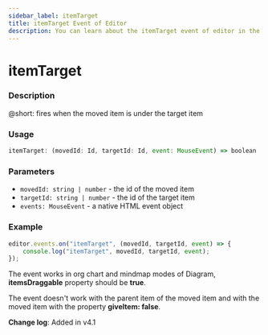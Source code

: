 ```yaml
---
sidebar_label: itemTarget
title: itemTarget Event of Editor
description: You can learn about the itemTarget event of editor in the documentation of the DHTMLX JavaScript Diagram library. Browse developer guides and API reference, try out code examples and live demos, and download a free 30-day evaluation version of DHTMLX Diagram.
---
```


# itemTarget

### Description

@short: fires when the moved item is under the target item

### Usage

~~~js
itemTarget: (movedId: Id, targetId: Id, event: MouseEvent) => boolean | void;
~~~

### Parameters

- `movedId: string | number` - the id of the moved item
- `targetId: string | number` - the id of the target item
- `events: MouseEvent` - a native HTML event object

### Example

~~~js
editor.events.on("itemTarget", (movedId, targetId, event) => {
    console.log("itemTarget", movedId, targetId, event);
});
~~~

The event works in org chart and mindmap modes of Diagram, **itemsDraggable** property should be **true**.

The event doesn't work with the parent item of the moved item and with the moved item with the property **giveItem: false**.

**Change log**: Added in v4.1
